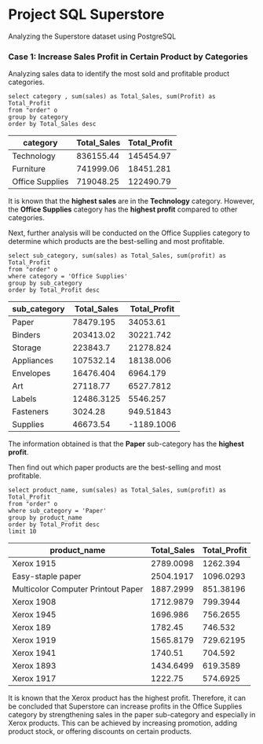 # Project SQL Superstore
Analyzing the Superstore dataset using PostgreSQL

### Case 1: Increase Sales Profit in Certain Product by Categories

Analyzing sales data to identify the most sold and profitable product categories.

```
select category , sum(sales) as Total_Sales, sum(Profit) as Total_Profit
from "order" o 
group by category 
order by Total_Sales desc
```

category       |Total_Sales|Total_Profit|
---------------|-----------|------------|
Technology     |  836155.44|   145454.97|
Furniture      |  741999.06|   18451.281|
Office Supplies|  719048.25|   122490.79|

It is known that the **highest sales** are in the **Technology** category. However, the **Office Supplies** category has the **highest profit** compared to other categories.

Next, further analysis will be conducted on the Office Supplies category to determine which products are the best-selling and most profitable.

```
select sub_category, sum(sales) as Total_Sales, sum(profit) as Total_Profit
from "order" o 
where category = 'Office Supplies'
group by sub_category
order by Total_Profit desc 
```
sub_category|Total_Sales|Total_Profit|
------------|-----------|------------|
Paper       |  78479.195|    34053.61|
Binders     |  203413.02|   30221.742|
Storage     |   223843.7|   21278.824|
Appliances  |  107532.14|   18138.006|
Envelopes   |  16476.404|    6964.179|
Art         |   27118.77|   6527.7812|
Labels      | 12486.3125|    5546.257|
Fasteners   |    3024.28|   949.51843|
Supplies    |   46673.54|  -1189.1006|

The information obtained is that the **Paper** sub-category has the **highest profit**.

Then find out which paper products are the best-selling and most profitable.

```
select product_name, sum(sales) as Total_Sales, sum(profit) as Total_Profit
from "order" o 
where sub_category = 'Paper'
group by product_name
order by Total_Profit desc
limit 10
```
product_name                      |Total_Sales|Total_Profit|
----------------------------------|-----------|------------|
Xerox 1915                        |  2789.0098|    1262.394|
Easy-staple paper                 |  2504.1917|   1096.0293|
Multicolor Computer Printout Paper|  1887.2999|   851.38196|
Xerox 1908                        |  1712.9879|    799.3944|
Xerox 1945                        |   1696.986|    756.2655|
Xerox 189                         |    1782.45|     746.532|
Xerox 1919                        |  1565.8179|   729.62195|
Xerox 1941                        |    1740.51|     704.592|
Xerox 1893                        |  1434.6499|    619.3589|
Xerox 1917                        |    1222.75|    574.6925|

It is known that the Xerox product has the highest profit. Therefore, it can be concluded that Superstore can increase profits in the Office Supplies category by strengthening sales in the paper sub-category and especially in Xerox products. This can be achieved by increasing promotion, adding product stock, or offering discounts on certain products.



